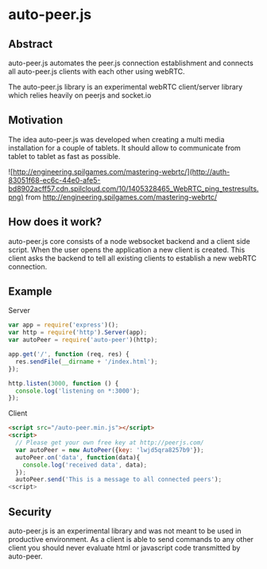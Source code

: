 # auto-peer.js

## Abstract

auto-peer.js automates the peer.js connection establishment and connects all auto-peer.js clients with each other using webRTC.

The auto-peer.js library is an experimental webRTC client/server library which relies heavily on peerjs and socket.io

## Motivation

The idea auto-peer.js was developed when creating a multi media installation for a couple of tablets. It should allow to communicate from tablet to tablet as fast as possible.

![http://engineering.spilgames.com/mastering-webrtc/](http://auth-83051f68-ec6c-44e0-afe5-bd8902acff57.cdn.spilcloud.com/10/1405328465_WebRTC_ping_testresults.png)
from http://engineering.spilgames.com/mastering-webrtc/

## How does it work?

auto-peer.js core consists of a node websocket backend and a client side script.
When the user opens the application a new client is created. This client asks the backend to tell all existing clients to establish a new webRTC connection.

## Example

Server

```JavaScript
var app = require('express')();
var http = require('http').Server(app);
var autoPeer = require('auto-peer')(http);

app.get('/', function (req, res) {
  res.sendFile(__dirname + '/index.html');
});

http.listen(3000, function () {
  console.log('listening on *:3000');
});
```

Client

```HTML
<script src="/auto-peer.min.js"></script>
<script>
  // Please get your own free key at http://peerjs.com/
  var autoPeer = new AutoPeer({key: 'lwjd5qra8257b9'});
  autoPeer.on('data', function(data){
    console.log('received data', data);
  });
  autoPeer.send('This is a message to all connected peers');
<script>
```


## Security

auto-peer.js is an experimental library and was not meant to be used in productive environment.
As a client is able to send commands to any other client you should never evaluate html or javascript code transmitted by auto-peer.

